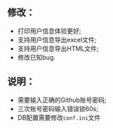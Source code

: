 ## 修改：
- 打印用户信息体验更好;
- 支持用户信息导出excel文件;
- 支持用户信息导出HTML文件;
- 修改已知bug.

## 说明：
- 需要输入正确的Github账号密码;
- 三次账号密码输入错误锁60s;
- DB配置需要修改``conf.ini``文件
